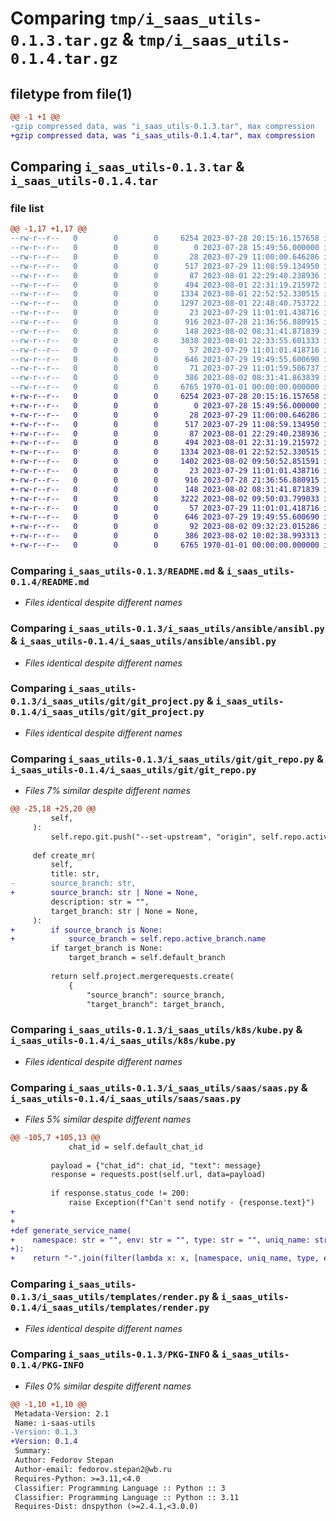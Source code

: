 # Comparing `tmp/i_saas_utils-0.1.3.tar.gz` & `tmp/i_saas_utils-0.1.4.tar.gz`

## filetype from file(1)

```diff
@@ -1 +1 @@
-gzip compressed data, was "i_saas_utils-0.1.3.tar", max compression
+gzip compressed data, was "i_saas_utils-0.1.4.tar", max compression
```

## Comparing `i_saas_utils-0.1.3.tar` & `i_saas_utils-0.1.4.tar`

### file list

```diff
@@ -1,17 +1,17 @@
--rw-r--r--   0        0        0     6254 2023-07-28 20:15:16.157658 i_saas_utils-0.1.3/README.md
--rw-r--r--   0        0        0        0 2023-07-28 15:49:56.000000 i_saas_utils-0.1.3/i_saas_utils/__init__.py
--rw-r--r--   0        0        0       28 2023-07-29 11:00:00.646286 i_saas_utils-0.1.3/i_saas_utils/ansible/__init__.py
--rw-r--r--   0        0        0      517 2023-07-29 11:08:59.134950 i_saas_utils-0.1.3/i_saas_utils/ansible/ansibl.py
--rw-r--r--   0        0        0       87 2023-08-01 22:29:40.238936 i_saas_utils-0.1.3/i_saas_utils/git/__init__.py
--rw-r--r--   0        0        0      494 2023-08-01 22:31:19.215972 i_saas_utils-0.1.3/i_saas_utils/git/git.py
--rw-r--r--   0        0        0     1334 2023-08-01 22:52:52.330515 i_saas_utils-0.1.3/i_saas_utils/git/git_project.py
--rw-r--r--   0        0        0     1297 2023-08-01 22:48:40.753722 i_saas_utils-0.1.3/i_saas_utils/git/git_repo.py
--rw-r--r--   0        0        0       23 2023-07-29 11:01:01.438716 i_saas_utils-0.1.3/i_saas_utils/k8s/__init__.py
--rw-r--r--   0        0        0      916 2023-07-28 21:36:56.880915 i_saas_utils-0.1.3/i_saas_utils/k8s/kube.py
--rw-r--r--   0        0        0      148 2023-08-02 08:31:41.871839 i_saas_utils-0.1.3/i_saas_utils/saas/__init__.py
--rw-r--r--   0        0        0     3038 2023-08-01 22:33:55.601333 i_saas_utils-0.1.3/i_saas_utils/saas/saas.py
--rw-r--r--   0        0        0       57 2023-07-29 11:01:01.418716 i_saas_utils-0.1.3/i_saas_utils/templates/__init__.py
--rw-r--r--   0        0        0      646 2023-07-29 19:49:55.600690 i_saas_utils-0.1.3/i_saas_utils/templates/render.py
--rw-r--r--   0        0        0       71 2023-07-29 11:01:59.506737 i_saas_utils-0.1.3/i_saas_utils/types/__init__.py
--rw-r--r--   0        0        0      386 2023-08-02 08:31:41.863839 i_saas_utils-0.1.3/pyproject.toml
--rw-r--r--   0        0        0     6765 1970-01-01 00:00:00.000000 i_saas_utils-0.1.3/PKG-INFO
+-rw-r--r--   0        0        0     6254 2023-07-28 20:15:16.157658 i_saas_utils-0.1.4/README.md
+-rw-r--r--   0        0        0        0 2023-07-28 15:49:56.000000 i_saas_utils-0.1.4/i_saas_utils/__init__.py
+-rw-r--r--   0        0        0       28 2023-07-29 11:00:00.646286 i_saas_utils-0.1.4/i_saas_utils/ansible/__init__.py
+-rw-r--r--   0        0        0      517 2023-07-29 11:08:59.134950 i_saas_utils-0.1.4/i_saas_utils/ansible/ansibl.py
+-rw-r--r--   0        0        0       87 2023-08-01 22:29:40.238936 i_saas_utils-0.1.4/i_saas_utils/git/__init__.py
+-rw-r--r--   0        0        0      494 2023-08-01 22:31:19.215972 i_saas_utils-0.1.4/i_saas_utils/git/git.py
+-rw-r--r--   0        0        0     1334 2023-08-01 22:52:52.330515 i_saas_utils-0.1.4/i_saas_utils/git/git_project.py
+-rw-r--r--   0        0        0     1402 2023-08-02 09:50:52.851591 i_saas_utils-0.1.4/i_saas_utils/git/git_repo.py
+-rw-r--r--   0        0        0       23 2023-07-29 11:01:01.438716 i_saas_utils-0.1.4/i_saas_utils/k8s/__init__.py
+-rw-r--r--   0        0        0      916 2023-07-28 21:36:56.880915 i_saas_utils-0.1.4/i_saas_utils/k8s/kube.py
+-rw-r--r--   0        0        0      148 2023-08-02 08:31:41.871839 i_saas_utils-0.1.4/i_saas_utils/saas/__init__.py
+-rw-r--r--   0        0        0     3222 2023-08-02 09:50:03.799033 i_saas_utils-0.1.4/i_saas_utils/saas/saas.py
+-rw-r--r--   0        0        0       57 2023-07-29 11:01:01.418716 i_saas_utils-0.1.4/i_saas_utils/templates/__init__.py
+-rw-r--r--   0        0        0      646 2023-07-29 19:49:55.600690 i_saas_utils-0.1.4/i_saas_utils/templates/render.py
+-rw-r--r--   0        0        0       92 2023-08-02 09:32:23.015286 i_saas_utils-0.1.4/i_saas_utils/types/__init__.py
+-rw-r--r--   0        0        0      386 2023-08-02 10:02:38.993313 i_saas_utils-0.1.4/pyproject.toml
+-rw-r--r--   0        0        0     6765 1970-01-01 00:00:00.000000 i_saas_utils-0.1.4/PKG-INFO
```

### Comparing `i_saas_utils-0.1.3/README.md` & `i_saas_utils-0.1.4/README.md`

 * *Files identical despite different names*

### Comparing `i_saas_utils-0.1.3/i_saas_utils/ansible/ansibl.py` & `i_saas_utils-0.1.4/i_saas_utils/ansible/ansibl.py`

 * *Files identical despite different names*

### Comparing `i_saas_utils-0.1.3/i_saas_utils/git/git_project.py` & `i_saas_utils-0.1.4/i_saas_utils/git/git_project.py`

 * *Files identical despite different names*

### Comparing `i_saas_utils-0.1.3/i_saas_utils/git/git_repo.py` & `i_saas_utils-0.1.4/i_saas_utils/git/git_repo.py`

 * *Files 7% similar despite different names*

```diff
@@ -25,18 +25,20 @@
         self,
     ):
         self.repo.git.push("--set-upstream", "origin", self.repo.active_branch)
 
     def create_mr(
         self,
         title: str,
-        source_branch: str,
+        source_branch: str | None = None,
         description: str = "",
         target_branch: str | None = None,
     ):
+        if source_branch is None:
+            source_branch = self.repo.active_branch.name
         if target_branch is None:
             target_branch = self.default_branch
 
         return self.project.mergerequests.create(
             {
                 "source_branch": source_branch,
                 "target_branch": target_branch,
```

### Comparing `i_saas_utils-0.1.3/i_saas_utils/k8s/kube.py` & `i_saas_utils-0.1.4/i_saas_utils/k8s/kube.py`

 * *Files identical despite different names*

### Comparing `i_saas_utils-0.1.3/i_saas_utils/saas/saas.py` & `i_saas_utils-0.1.4/i_saas_utils/saas/saas.py`

 * *Files 5% similar despite different names*

```diff
@@ -105,7 +105,13 @@
             chat_id = self.default_chat_id
 
         payload = {"chat_id": chat_id, "text": message}
         response = requests.post(self.url, data=payload)
 
         if response.status_code != 200:
             raise Exception(f"Can't send notify - {response.text}")
+
+
+def generate_service_name(
+    namespace: str = "", env: str = "", type: str = "", uniq_name: str = ""
+):
+    return "-".join(filter(lambda x: x, [namespace, uniq_name, type, env]))
```

### Comparing `i_saas_utils-0.1.3/i_saas_utils/templates/render.py` & `i_saas_utils-0.1.4/i_saas_utils/templates/render.py`

 * *Files identical despite different names*

### Comparing `i_saas_utils-0.1.3/PKG-INFO` & `i_saas_utils-0.1.4/PKG-INFO`

 * *Files 0% similar despite different names*

```diff
@@ -1,10 +1,10 @@
 Metadata-Version: 2.1
 Name: i-saas-utils
-Version: 0.1.3
+Version: 0.1.4
 Summary: 
 Author: Fedorov Stepan
 Author-email: fedorov.stepan2@wb.ru
 Requires-Python: >=3.11,<4.0
 Classifier: Programming Language :: Python :: 3
 Classifier: Programming Language :: Python :: 3.11
 Requires-Dist: dnspython (>=2.4.1,<3.0.0)
```

